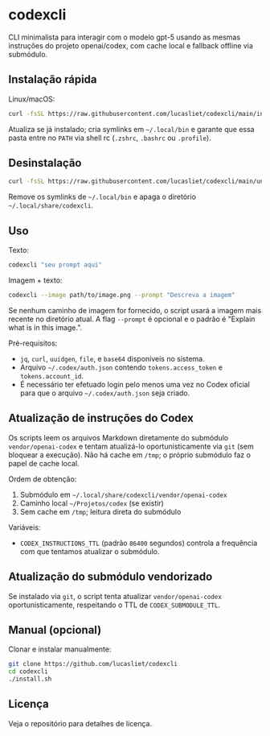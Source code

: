 # codexcli

CLI minimalista para interagir com o modelo gpt-5 usando as mesmas instruções do projeto openai/codex, com cache local e fallback offline via submódulo.

## Instalação rápida

Linux/macOS:

```bash
curl -fsSL https://raw.githubusercontent.com/lucasliet/codexcli/main/install.sh | bash
```

Atualiza se já instalado; cria symlinks em `~/.local/bin` e garante que essa pasta entre no `PATH` via shell rc (`.zshrc`, `.bashrc` ou `.profile`).

## Desinstalação

```bash
curl -fsSL https://raw.githubusercontent.com/lucasliet/codexcli/main/uninstall.sh | bash
```

Remove os symlinks de `~/.local/bin` e apaga o diretório `~/.local/share/codexcli`.

## Uso

Texto:

```bash
codexcli "seu prompt aqui"
```

Imagem + texto:

```bash
codexcli --image path/to/image.png --prompt "Descreva a imagem"
```

Se nenhum caminho de imagem for fornecido, o script usará a imagem mais recente no diretório atual. A flag `--prompt` é opcional e o padrão é "Explain what is in this image.".

Pré-requisitos:

- `jq`, `curl`, `uuidgen`, `file`, e `base64` disponíveis no sistema.
- Arquivo `~/.codex/auth.json` contendo `tokens.access_token` e `tokens.account_id`.
- É necessário ter efetuado login pelo menos uma vez no Codex oficial para que o arquivo `~/.codex/auth.json` seja criado.

## Atualização de instruções do Codex

Os scripts leem os arquivos Markdown diretamente do submódulo `vendor/openai-codex` e tentam atualizá-lo oportunisticamente via `git` (sem bloquear a execução). Não há cache em `/tmp`; o próprio submódulo faz o papel de cache local.

Ordem de obtenção:

1. Submódulo em `~/.local/share/codexcli/vendor/openai-codex`
2. Caminho local `~/Projetos/codex` (se existir)
3. Sem cache em `/tmp`; leitura direta do submódulo

Variáveis:

- `CODEX_INSTRUCTIONS_TTL` (padrão `86400` segundos) controla a frequência com que tentamos atualizar o submódulo.

## Atualização do submódulo vendorizado

Se instalado via `git`, o script tenta atualizar `vendor/openai-codex` oportunisticamente, respeitando o TTL de `CODEX_SUBMODULE_TTL`.

## Manual (opcional)

Clonar e instalar manualmente:

```bash
git clone https://github.com/lucasliet/codexcli
cd codexcli
./install.sh
```

## Licença

Veja o repositório para detalhes de licença.
